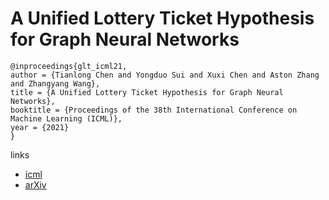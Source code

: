 # A Unified Lottery Ticket Hypothesis for Graph Neural Networks

```
@inproceedings{glt_icml21,
author = {Tianlong Chen and Yongduo Sui and Xuxi Chen and Aston Zhang and Zhangyang Wang},
title = {A Unified Lottery Ticket Hypothesis for Graph Neural Networks},
booktitle = {Proceedings of the 38th International Conference on Machine Learning (ICML)},
year = {2021}
}
```

links
- [icml](https://icml.cc/Conferences/2021/ScheduleMultitrack?event=10504)
- [arXiv](https://arxiv.org/abs/2102.06790)